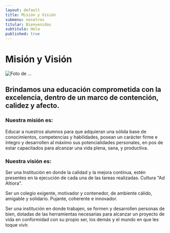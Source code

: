 ```yaml
---
layout: default
title: Misión y Visión
submenu: nosotros
titular: Bienvenidos
subtitulo: Hola
published: true
---
```


# Misión y Visión
 
![Foto de ...](http://placeimg.com/720/300/people)

## Brindamos una educación comprometida con la excelencia, dentro de un marco de contención, calidez y afecto.

### Nuestra misión es:

Educar a nuestros alumnos para que adquieran una sólida base de conocimientos, competencias y habilidades, posean un carácter firme e íntegro y desarrollen al máximo sus potencialidades personales, en pos de estar capacitados para alcanzar una vida plena, sana, y productiva.   

### Nuestra visión es:

Ser una Institución en donde la calidad y la mejora continua, estén presentes en la ejecución de cada una de las tareas realizadas.  Cultura "Ad Altiora".

Ser un colegio exigente, motivador y  contenedor, de  ambiente cálido,  amigable y  solidario. Pujante, coherente e innovador.

Ser una institución en donde trabajen, se formen y desarrollen personas de bien, dotadas de las herramientas necesarias para alcanzar un proyecto de vida en conformidad con su propio ser, los demás y el mundo en que les toque vivir.
